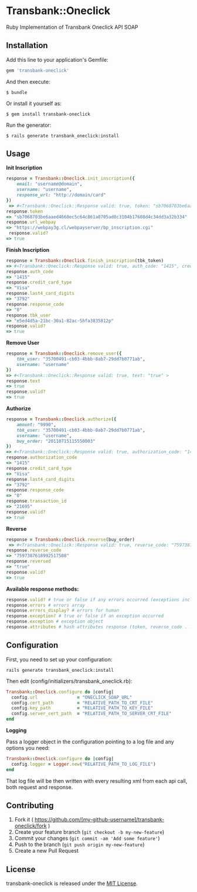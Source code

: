 # Transbank::Oneclick

Ruby Implementation of Transbank Oneclick API SOAP

## Installation

Add this line to your application's Gemfile:

```ruby
gem 'transbank-oneclick'
```

And then execute:

    $ bundle

Or install it yourself as:

    $ gem install transbank-oneclick

Run the generator:

    $ rails generate transbank_oneclick:install

## Usage

**Init Inscription**

```ruby
response = Transbank::Oneclick.init_inscription({
	email: "username@domain",
	username: "username",
	response_url: "http://domain/card"
})
 => #<Transbank::Oneclick::Response valid: true, token: "sb7068703be6aaed4660ec5c64c861a0705ad0c3104b17608d4c34dd3a32b334", url_webpay: "https://webpay3g.cl/webpayserver/bp_inscription.cgi" >
response.token
=> "sb7068703be6aaed4660ec5c64c861a0705ad0c3104b17608d4c34dd3a32b334"
response.url_webpay
=> "https://webpay3g.cl/webpayserver/bp_inscription.cgi"
 response.valid?
=> true
```

**Finish Inscription**

```ruby
response = Transbank::Oneclick.finish_inscription(tbk_token)
=> #<Transbank::Oneclick::Response valid: true, auth_code: "1415", credit_card_type: "Visa", last4_card_digits: "3792", response_code: "0", tbk_user: "e5ed4d5a-21bc-30a1-82ac-5hfa3835812p" >
response.auth_code
=> "1415"
response.credit_card_type
=> "Visa"
response.last4_card_digits
=> "3792"
response.response_code
=> "0"
response.tbk_user
=> "e5ed4d5a-21bc-30a1-82ac-5hfa3835812p"
response.valid?
=> true
```

**Remove User**

```ruby
response = Transbank::Oneclick.remove_user({
	tbk_user: "35700491-cb03-4bbb-8ab7-29dd7b0771ab",
	username: "username"
})
=> #<Transbank::Oneclick::Response valid: true, text: "true" >
response.text
=> true
response.valid?
=> true
```

**Authorize**

```ruby
response = Transbank::Oneclick.authorize({
	amount: "9990",
	tbk_user: "35700491-cb03-4bbb-8ab7-29dd7b0771ab",
	username: "username",
	buy_order: "20110715115550003"
})
=> #<Transbank::Oneclick::Response valid: true, authorization_code: "1415", credit_card_type: "Visa", last4_card_digits: "3792", response_code: "0", transaction_id: "21695" >
response.authorization_code
=> "1415"
response.credit_card_type
=> "Visa"
response.last4_card_digits
=> "3792"
response.response_code
=> "0"
response.transaction_id
=> "21695"
response.valid?
=> true
```

**Reverse**

```ruby
response = Transbank::Oneclick.reverse(buy_order)
 => #<Transbank::Oneclick::Response valid: true, reverse_code: "7597387618992517508", reversed: "true" >
response.reverse_code
=> "7597387618992517508"
response.reversed
=> "true"
response.valid?
=> true
```

**Available response methods:**


```ruby
response.valid? # true or false if any errors occurred (exceptions included)
response.errors # errors array
response.errors_display? # errors for human
response.exception? # true or false if an exception occurred
response.exception # exception object
response.attributes # hash attributes response (token, reverse_code . . .)
```

## Configuration

First, you need to set up your configuration:

`rails generate transbank_oneclick:install`

Then edit (config/initializers/transbank_oneclick.rb):

```ruby
Transbank::Oneclick.configure do |config|
  config.url               = "ONECLICK_SOAP_URL"
  config.cert_path         = "RELATIVE_PATH_TO_CRT_FILE"
  config.key_path          = "RELATIVE_PATH_TO_KEY_FILE"
  config.server_cert_path  = "RELATIVE_PATH_TO_SERVER_CRT_FILE"
end
```

**Logging**

Pass a logger object in the configuration pointing to a log file and any options you need:

```ruby
Transbank::Oneclick.configure do |config|
  config.logger = Logger.new("RELATIVE_PATH_TO_LOG_FILE")
end
```

That log file will be then written with every resulting xml from each api call, both request and response.

## Contributing

1. Fork it ( https://github.com/[my-github-username]/transbank-oneclick/fork )
2. Create your feature branch (`git checkout -b my-new-feature`)
3. Commit your changes (`git commit -am 'Add some feature'`)
4. Push to the branch (`git push origin my-new-feature`)
5. Create a new Pull Request

## License

transbank-oneclick is released under the [MIT License](http://www.opensource.org/licenses/MIT).
